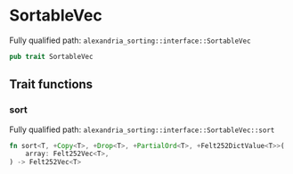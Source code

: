 # SortableVec

Fully qualified path: `alexandria_sorting::interface::SortableVec`

```rust
pub trait SortableVec
```

## Trait functions

### sort

Fully qualified path: `alexandria_sorting::interface::SortableVec::sort`

```rust
fn sort<T, +Copy<T>, +Drop<T>, +PartialOrd<T>, +Felt252DictValue<T>>(
    array: Felt252Vec<T>,
) -> Felt252Vec<T>
```


